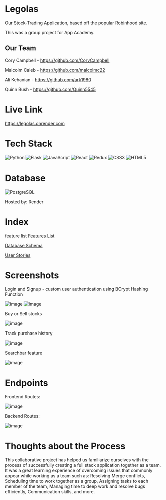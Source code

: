 # Legolas

Our Stock-Trading Application, based off the popular Robinhood site.

This was a group project for App Academy.

## Our Team

Cory Campbell - https://github.com/CoryCampbell

Malcolm Caleb - https://github.com/malcolmc22

Ali Kehanian - https://github.com/ark1980

Quinn Bush - https://github.com/Quinn5545





# Live Link 

https://legolas.onrender.com





# Tech Stack

![Python](https://a11ybadges.com/badge?logo=python) ![Flask](https://a11ybadges.com/badge?logo=flask) ![JavaScript](https://a11ybadges.com/badge?logo=javascript) ![React](https://a11ybadges.com/badge?logo=react) ![Redux](https://a11ybadges.com/badge?logo=redux) ![CSS3](https://a11ybadges.com/badge?logo=css3) ![HTML5](https://a11ybadges.com/badge?logo=html5) 

# Database
![PostgreSQL](https://a11ybadges.com/badge?logo=postgresql)

Hosted by: Render





# Index

feature list
[Features List]('')

[Database Schema](https://github.com/CoryCampbell/Legolas/wiki/Database-Schema)

[User Stories](https://github.com/CoryCampbell/Legolas/wiki/User-Stories)





# Screenshots

Login and Signup - custom user authentication using BCrypt Hashing Function

![image](https://github.com/CoryCampbell/Legolas/assets/110738538/6e734b84-2bb2-4c25-872d-9cbb726688b0)
![image](https://github.com/CoryCampbell/Legolas/assets/110738538/2ed7c27f-4e41-4469-a568-f15a27e35e2f)


Buy or Sell stocks

![image](https://github.com/CoryCampbell/Legolas/assets/110738538/ab391d8b-3f7d-46e4-a3c5-99e2c10ff9e0)

Track purchase history

![image](https://github.com/CoryCampbell/Legolas/assets/110738538/81d080b4-4076-4536-a6ef-1d84f3b97cf7)

Searchbar feature

![image](https://github.com/CoryCampbell/Legolas/assets/110738538/2532367d-5fe7-44a6-87cc-8ca137083b0c)


# Endpoints

Frontend Routes:

![image](https://github.com/CoryCampbell/Legolas/assets/110738538/ea6691a6-d7f7-4c94-9ca7-d4b38cc67367)


Backend Routes:

![image](https://github.com/CoryCampbell/Legolas/assets/110738538/3bc68f58-f730-4862-8270-922954f356ca)




# Thoughts about the Process

This collaborative project has helped us familiarize ourselves with the process of successfully creating a full stack application together as a team. It was a great learning experience of overcoming issues that commonly appear while working as a team such as: Resolving Merge conflicts, Scheduling time to work together as a group, Assigning tasks to each member of the team, Managing time to deep work and resolve bugs efficiently, Communication skills, and more.

